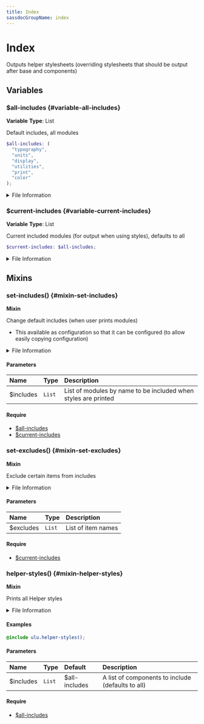 ```yaml
---
title: Index
sassdocGroupName: index
---
```



# Index

<div class="type-large">

Outputs helper stylesheets (overriding stylesheets that should be output after base and components)

</div>



## Variables




<div class="sassdoc-item-header">

###  $all-includes {#variable-all-includes}

  <div class="sassdoc-item-header__labels">
    <span class="tag tag--primary"><strong>Variable</strong></span> <span class="tag"><strong>Type</strong>: List</span>
  </div>

</div>

  

Default includes, all modules
    
    

``` scss
$all-includes: (
  "typography", 
  "units",
  "display",
  "utilities", 
  "print",
  "color"
);
```
  


<details>
  <summary>File Information</summary>
  
- **File:** _index.scss
- **Group:** index
- **Type:** variable
- **Lines (comments):** 23-24
- **Lines (code):** 26-33

</details>

    


<div class="sassdoc-item-header">

###  $current-includes {#variable-current-includes}

  <div class="sassdoc-item-header__labels">
    <span class="tag tag--primary"><strong>Variable</strong></span> <span class="tag"><strong>Type</strong>: List</span>
  </div>

</div>

  

Current included modules (for output when using styles), defaults to all
    
    

``` scss
$current-includes: $all-includes;
```
  


<details>
  <summary>File Information</summary>
  
- **File:** _index.scss
- **Group:** index
- **Type:** variable
- **Lines (comments):** 35-36
- **Lines (code):** 38-38

</details>

    
  

## Mixins




<div class="sassdoc-item-header">

###  set-includes() {#mixin-set-includes}

  <div class="sassdoc-item-header__labels">
    <span class="tag tag--primary"><strong>Mixin</strong></span>
  </div>

</div>

  

Change default includes (when user prints modules)
- This available as configuration so that it can be configured (to allow easily copying configuration)
    
    


<details>
  <summary>File Information</summary>
  
- **File:** _index.scss
- **Group:** index
- **Type:** mixin
- **Lines (comments):** 40-42
- **Lines (code):** 44-47

</details>

    

#### Parameters


|Name|Type|Description|
|:--|:--|:--|
|$includes|`List`|List of modules by name to be included when styles are printed|

    

#### Require

- [$all-includes](/sass/helpers/index/#variable-all-includes)
- [$current-includes](/sass/helpers/index/#variable-current-includes)
  


<div class="sassdoc-item-header">

###  set-excludes() {#mixin-set-excludes}

  <div class="sassdoc-item-header__labels">
    <span class="tag tag--primary"><strong>Mixin</strong></span>
  </div>

</div>

  

Exclude certain items from includes
    
    


<details>
  <summary>File Information</summary>
  
- **File:** _index.scss
- **Group:** index
- **Type:** mixin
- **Lines (comments):** 49-50
- **Lines (code):** 52-54

</details>

    

#### Parameters


|Name|Type|Description|
|:--|:--|:--|
|$excludes|`List`|List of item names|

    

#### Require

- [$current-includes](/sass/helpers/index/#variable-current-includes)
  


<div class="sassdoc-item-header">

###  helper-styles() {#mixin-helper-styles}

  <div class="sassdoc-item-header__labels">
    <span class="tag tag--primary"><strong>Mixin</strong></span>
  </div>

</div>

  

Prints all Helper styles
    
    


<details>
  <summary>File Information</summary>
  
- **File:** _index.scss
- **Group:** index
- **Type:** mixin
- **Lines (comments):** 56-60
- **Lines (code):** 62-85

</details>

    

#### Examples

      


``` scss
@include ulu.helper-styles();
```
  

      

#### Parameters


|Name|Type|Default|Description|
|:--|:--|:--|:--|
|$includes|`List`|$all-includes|A list of components to include (defaults to all)|

    

#### Require

- [$all-includes](/sass/helpers/index/#variable-all-includes)
  
  
  